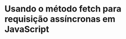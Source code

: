 <!--# chamadaAssincrona
Exercício de SOA - Chamada assíncrona

Considerando o código, responda.-->

<!DOCTYPE html>
<html lang="pt-br">
   <head>
       <title></title>
       <meta charset="UTF-8">
       <meta name="viewport" content="width=device-width, initial-scale=1">
   </head>
   <body>
       <h1>Usando o método fetch para requisição assíncronas em JavaScript</h1>
       <div id="dados"></div>   
   </body>
</html>


<script>
   async function request(){
       const response = await fetch('https://pokeapi.co/api/v2/pokemon/');
       const object = await response.json();
       document.querySelector("#dados").innerHTML = JSON.stringify(object);
   }
   request();
</script>


<!--1. No vídeo anterior foi mostrado um código HTML/JavaScript para realizar requisições assíncronas usando recursos nativos e modernos de JavaScript, sem depender de nenhuma biblioteca.
Qual problema percebeu ao realizar tais alterações?

O problema que pode ser percebido é que a execução da aplicação ficará bloqueada durante a solicitação à URL 'https://jsonplaceholder.typicode.com/photos', tornando a interface da aplicação não responsiva até que a resposta seja recebida. Isso pode ser especialmente problemático em cenários nos quais a resposta demora muito para chegar.

2. Explique porque o problema ocorreu e o qual a relação com chamadas assíncronas.

A função fetch, que bloqueia a execução subsequente até que a resposta seja recebida. Chamadas assíncronas são usadas para evitar esse bloqueio, permitindo que a aplicação continue executando outras tarefas enquanto aguarda a resposta da solicitação. Nesse caso, o código não está aproveitando a natureza assíncrona do fetch, resultando em uma experiência de usuário não responsiva.-->
